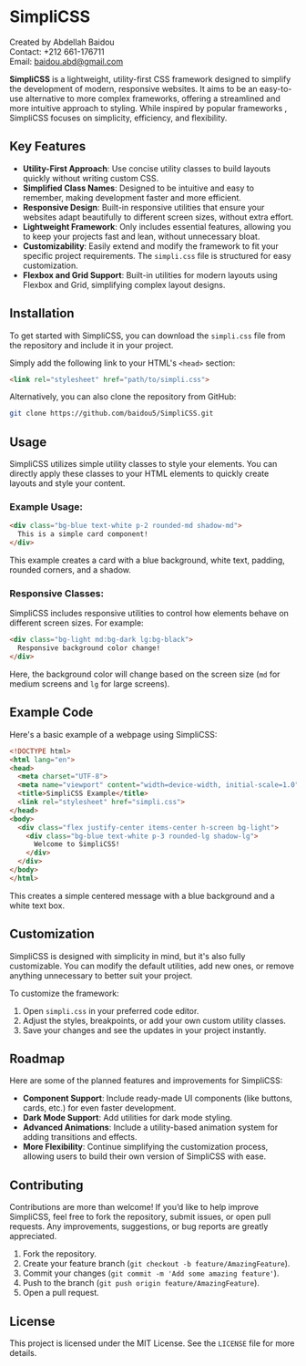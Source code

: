 
# SimpliCSS

Created by Abdellah Baidou  
Contact: +212 661-176711  
Email: baidou.abd@gmail.com

**SimpliCSS** is a lightweight, utility-first CSS framework designed to simplify the development of modern, responsive websites. It aims to be an easy-to-use alternative to more complex frameworks, offering a streamlined and more intuitive approach to styling. While inspired by popular frameworks , SimpliCSS focuses on simplicity, efficiency, and flexibility.

## Key Features
- **Utility-First Approach**: Use concise utility classes to build layouts quickly without writing custom CSS.
- **Simplified Class Names**: Designed to be intuitive and easy to remember, making development faster and more efficient.
- **Responsive Design**: Built-in responsive utilities that ensure your websites adapt beautifully to different screen sizes, without extra effort.
- **Lightweight Framework**: Only includes essential features, allowing you to keep your projects fast and lean, without unnecessary bloat.
- **Customizability**: Easily extend and modify the framework to fit your specific project requirements. The `simpli.css` file is structured for easy customization.
- **Flexbox and Grid Support**: Built-in utilities for modern layouts using Flexbox and Grid, simplifying complex layout designs.

## Installation
To get started with SimpliCSS, you can download the `simpli.css` file from the repository and include it in your project.

Simply add the following link to your HTML's `<head>` section:

```html
<link rel="stylesheet" href="path/to/simpli.css">
```

Alternatively, you can also clone the repository from GitHub:

```bash
git clone https://github.com/baidou5/SimpliCSS.git
```

## Usage
SimpliCSS utilizes simple utility classes to style your elements. You can directly apply these classes to your HTML elements to quickly create layouts and style your content.

### Example Usage:
```html
<div class="bg-blue text-white p-2 rounded-md shadow-md">
  This is a simple card component!
</div>
```

This example creates a card with a blue background, white text, padding, rounded corners, and a shadow.

### Responsive Classes:
SimpliCSS includes responsive utilities to control how elements behave on different screen sizes. For example:

```html
<div class="bg-light md:bg-dark lg:bg-black">
  Responsive background color change!
</div>
```

Here, the background color will change based on the screen size (`md` for medium screens and `lg` for large screens).

## Example Code
Here's a basic example of a webpage using SimpliCSS:

```html
<!DOCTYPE html>
<html lang="en">
<head>
  <meta charset="UTF-8">
  <meta name="viewport" content="width=device-width, initial-scale=1.0">
  <title>SimpliCSS Example</title>
  <link rel="stylesheet" href="simpli.css">
</head>
<body>
  <div class="flex justify-center items-center h-screen bg-light">
    <div class="bg-blue text-white p-3 rounded-lg shadow-lg">
      Welcome to SimpliCSS!
    </div>
  </div>
</body>
</html>
```

This creates a simple centered message with a blue background and a white text box.

## Customization
SimpliCSS is designed with simplicity in mind, but it's also fully customizable. You can modify the default utilities, add new ones, or remove anything unnecessary to better suit your project.

To customize the framework:
1. Open `simpli.css` in your preferred code editor.
2. Adjust the styles, breakpoints, or add your own custom utility classes.
3. Save your changes and see the updates in your project instantly.

## Roadmap
Here are some of the planned features and improvements for SimpliCSS:
- **Component Support**: Include ready-made UI components (like buttons, cards, etc.) for even faster development.
- **Dark Mode Support**: Add utilities for dark mode styling.
- **Advanced Animations**: Include a utility-based animation system for adding transitions and effects.
- **More Flexibility**: Continue simplifying the customization process, allowing users to build their own version of SimpliCSS with ease.

## Contributing
Contributions are more than welcome! If you’d like to help improve SimpliCSS, feel free to fork the repository, submit issues, or open pull requests. Any improvements, suggestions, or bug reports are greatly appreciated.

1. Fork the repository.
2. Create your feature branch (`git checkout -b feature/AmazingFeature`).
3. Commit your changes (`git commit -m 'Add some amazing feature'`).
4. Push to the branch (`git push origin feature/AmazingFeature`).
5. Open a pull request.

## License
This project is licensed under the MIT License. See the `LICENSE` file for more details.

 
